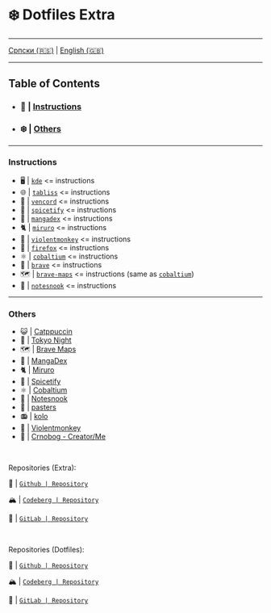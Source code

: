 # ❄️ Dotfiles Extra

---

[Српски (🇷🇸)](README.md) | [English (🇬🇧)](README-en.md)

---

## Table of Contents

- ### 📜 | [Instructions](#instructions)

- ### ❄️ | [Others](#others)

---

### Instructions

- 🖥️ | [`kde`](kde/README.md) <= instructions
- 🌐 | [`tabliss`](tabliss/README.md) <= instructions
- 💬 | [`vencord`](vencord/README.md) <= instructions
- 🎵 | [`spicetify`](spicetify/README.md) <= instructions
- 🐇 | [`mangadex`](mangadex/README.md) <= instructions
- 🐈 | [`miruro`](miruro/README.md) <= instructions
- 🐒 | [`violentmonkey`](violentmonkey/README.md) <= instructions
- 🦊 | [`firefox`](firefox/README.md) <= instructions
- ⚛️ | [`cobaltium`](https://github.com/crnobog69/cobaltium) <= instructions
- 🦁 | [`brave`](brave/README.md) <= instructions
- 🗺️ | [`brave-maps`](brave-maps) <= instructions (same as [`cobaltium`](https://github.com/crnobog69/cobaltium))
- 📝 | [`notesnook`](notesnook/README.md) <= instructions

---

### Others

- 😺 | [Catppuccin](https://github.com/catppuccin)
- 🗼 | [Tokyo Night](https://github.com/tokyo-night)
- 🗺️ | [Brave Maps](https://github.com/stignarnia/add-maps-links-brave-search)
- 🐇 | [MangaDex](https://github.com/crnobog69/mangadex)
- 🐈 | [Miruro](https://github.com/crnobog69/miruro-catppuccin)
- 🎵 | [Spicetify](https://github.com/spicetify/cli)
- ⚛️ | [Cobaltium](https://github.com/crnobog69/cobaltium)
- 📝 | [Notesnook](https://github.com/crnobog69/notesnook)
- 🦀 | [pasters](https://github.com/crnobog69/pasters-terminal)
- 📻 | [kolo](https://github.com/crnobog69/kolo)
- 🐒 | [Violentmonkey](https://github.com/crnobog69/violentmonkey-mocha)
- 🦊 | [Crnobog - Creator/Me](https://github.com/crnobog69)

<br>

Repositories (Extra):

🐙 | [`Github | Repository`](https://github.com/crnobog69/extra)

🏔️ | [`Codeberg | Repository`](https://codeberg.org/crnobog/extra)

🦊 | [`GitLab | Repository`](https://gitlab.com/crnobog/extra)

<br>

Repositories (Dotfiles):

🐙 | [`Github | Repository`](https://github.com/crnobog69/dotfiles)

🏔️ | [`Codeberg | Repository`](https://codeberg.org/crnobog/dotfiles)

🦊 | [`GitLab | Repository`](https://gitlab.com/crnobog/dotfiles)

<br>
